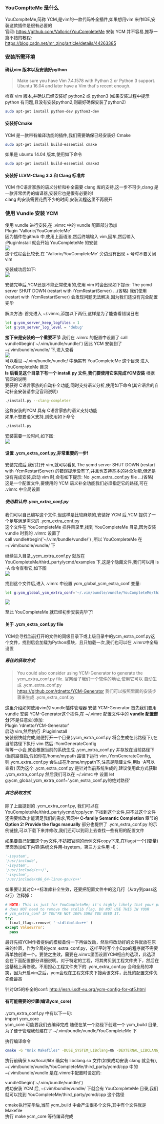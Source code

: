 ### YouComplteMe 是什么
YouComplteMe,简称 YCM,是vim的一款代码补全插件,如果想用vim 来作IDE,安装这款插件是很有必要的   
官网: https://github.com/Valloric/YouCompleteMe
安装 YCM 并不容易,推荐一篇不错的教程:  
https://blog.csdn.net/mr_zing/article/details/44263385  

### 安装所需环境
#### 确认vim 版本以及安装好python
> Make sure you have Vim 7.4.1578 with Python 2 or Python 3 support. Ubuntu 16.04 and later have a Vim that's recent enough.

检查 vim 版本,并确认已经安装好 python2 或 python3
(如果安装过程中提示 python 有问题,且没有安装python2,则最好确保安装了python2)  
  
```bash
sudo apt-get install python-dev python3-dev
```

#### 安装好Cmake  
YCM 是一款带有编译功能的插件,我们需要确保已经安装好 Cmake
```bash
sudo apt-get install build-essential cmake
```

如果是 ubuntu 14.04 版本,使用如下命令
```bash
sudo apt-get install build-essential cmake3
```

#### 安装好 LLVM-Clang 3.3 和 Clang 标准库
YCM 作C语言家族的语义分析和补全需要 clang 库的支持,这一步不可少,clang 是一款非常优秀的编译器,安装它也是很有必要的!   
clang 的安装需要花费不少的时间,安装流程这里不再展开  

### 使用 Vundle 安装 YCM
使用 vundle 进行安装,在 .vimrc 中的 vundle 配置部分添加  
Plugin 'Valloric/YouCompleteMe'  
因为插件在github 中,使用上面语法,然后终端输入 vim,回车,然后输入 :PluginInstall 
就会开始 YouCompleteMe 的安装   
![](img/YCM_Install.png)  
这个过程会比较长,在 'Valloric/YouCompleteMe' 旁边没有出现 + 号时不要关闭vim  

安装成功后如下:  
![](img/YCM_Install_success.png)  

安装完毕后,YCM还是不能正常使用的,使用 vim 时会出现如下提示:
The ycmd server SHUT DOWN (restart with :YcmRestartServer) ...(省略)
我们使用 (restart with :YcmRestartServer) 会发现问题无法解决,因为我们还没有完全配置完毕  

解决方法:
首先进入 ~/.vimrc,添加以下两行,这样是为了能查看错误日志
```bash
let g:ycm_server_keep_logfiles = 1
let g:ycm_server_log_level = 'debug'
```

**接下来是安装的一个重要环节**
我们在 .vimrc 的配置中设置了 call vundle#begin('~/.vim/bundle/vundle/')
因此 YCM 安装到了 ~/.vim/bundle/vundle/ 下,进入查看  
![](img/YCMPath.png)  
可以看见 ~/.vim/bundle/vundle/ 中确实有 YouCompleteMe 这个目录 
进入 YouCompleteMe 目录  
**ls 后看见这个目录下有一个 install.py 文件,我们要使用它来完成YCM安装**
根据官网的说明  
要获得 C语言家族的自动补全功能,同时支持语义分析,使用如下命令(其它语言的自动补全安装请参见官网说明)
```bash
./install.py --clang-completer
```
这样安装的YCM 具有 C语言家族的语义支持功能    
如果不想要语义支持,则使用如下命令  
```bash
./install.py
```

安装需要一段时间,如下图:  
![](img/C-family-Complete.png)

#### 设置 .ycm_extra_conf.py,非常重要的一步!
安装完成后,我们打开 vim,就可以看见 The ycmd server SHUT DOWN (restart with :YcmRestartServer) 的错误提示没有了,并且也支持基本的补全功能,但还是没有完成安装,启动 vim 时,会有如下提示:
No .ycm_extra_conf.py file ...(省略)  
这是一个配置文件,要使用的 YCM 语义补全功能我们必须指定它的路径,可在 .vimrc 中全局设置  

##### 使用默认的 .ycm_extra_conf.py
我们可以自己编写这个文件,但这样是比较麻烦的,安装好 YCM 后,YCM 提供了一个足够满足需求的 .ycm_extra_conf.py  
这个文件在 YouCompleteMe 插件目录里,找到 YouCompleteMe 目录,因为安装 vundle 时我的 .vimrc 设置了  
call vundle#begin('~/.vim/bundle/vundle/')  ,所以 YouCompleteMe 在 ~/.vim/bundle/vundle/ 下

继续进入目录,.ycm_extra_conf.py 就放在 YouCompleteMe/third_party/ycmd/examples 下,这是个隐藏文件,我们可以用 ls -A 命令查看它,如下图  
![](img/YCM_cpp_conf.png)

找到这个文件后,进入 .vimrc 中设置 ycm_global_ycm_extra_conf 变量:  
```bash
let g:ycm_global_ycm_extra_conf='~/.vim/bundle/vundle/YouCompleteMe/third_party/ycmd/examples/.ycm_extra_conf.py'
```

![](img/myYCMconf.png)  

至此 YouCompleteMe 就已经初步安装完毕了!

#### 关于 .ycm_extra_conf.py file
YCM会寻找当前打开的文件的同级目录下或上级目录中的ycm_extra_conf.py这个文件，找到后会加载为Python模块，且只加载一次,我们也可以在 .vimrc中全局设置  

##### 最佳的获取方式
> You could also consider using YCM-Generator to generate the ycm_extra_conf.py file.
官网给了我们一个软件的地址,使用它可以 自动生成 .ycm_extra_conf.py    
https://github.com/rdnetto/YCM-Generator 
我们可以按照里面的安装步骤来生成 .ycm_extra_conf.py  

这里介绍如何使用vim的 vundle插件管理器 安装 YCM-Generator 
首先我们要用vundle 安装 YCM-Generator这个插件,在 ~/.vimrc 配置文件中的 **vundle 配置部分**(不是任意处)添加:  
Plugin 'rdnetto/YCM-Generator'  
启动 vim,然后执行 :PluginInstall  
安装很快就完成,随便打开一个目录(.ycm_extra_conf.py 将会生成在此路径下),在当前路径下执行 vim 
然后 :YcmGenerateConfig  
稍等一小会,就会根据当前的系统生成 .ycm_extra_conf.py 并存放在当前路径下(当前路径指,假如你在/home/mypath 路径下运行 vim,:YcmGenerateConfig,则.ycm_extra_conf.py 会生成在/home/mypath下,注意是隐藏文件,用ls -A可以查看)
因为这个 .ycm_extra_conf.py 是针对当前系统生成的,建议使用此方式获取 .ycm_extra_conf.py
然后我们可以在 ~/.vimrc 中
设置
let g:ycm_global_ycm_extra_conf='.ycm_extra_conf.py的绝对路径'

#####  其它获取方式
除了上面提到的 .ycm_extra_conf.py, 我们可以在 YouCompleteMe/third_party/ycmd/cpp/ycm 下找到这个文件,只不过这个文件还需要修改才能满足我们的需求,官网中 **C-family Semantic Completion** 章节的 **Option 2: Provide the flags manually** 部分也提供了
.ycm_extra_conf.py 的示例链接,可以下载下来并修改,我们还可以到网上去查找一些有用的配置文件

如果要自己配置这个py文件,不妨把官网的示例文件copy下来,在flags(一个[]变量)里面添加如下内容(系统文件用-isyetem，第三方文件用 -I)：
```py
'-isystem',  
'/usr/include',  
'-isystem',  
'/usr/include/c++/',  
'-isystem',  
'/usr/include/x86_64-linux-gnu/c++' 
```
如果要让其对C++标准库补全生效，还要把配置文件中的这几行（从try到pass这4行）注释掉：
```python
# NOTE: This is just for YouCompleteMe; it's highly likely that your project  
# does NOT need to remove the stdlib flag. DO NOT USE THIS IN YOUR  
# ycm_extra_conf IF YOU'RE NOT 100% SURE YOU NEED IT.  
try:  
  final_flags.remove( '-stdlib=libc++' )  
except ValueError:  
  pass 
```

 最好先把YCM作者提供的模板备份一下再做改动，然后将改动好的文件就放在原来的位置，作为全局的ycm_extra_conf.py，这样平时写个小Cpp的程序就不需要再单独创建一个。要使之生效，需要在.vimrc里面设置YCM相应的选项，此选项会在下面配置部分详细说明。对于特定的工程，将其拷贝到工程文件夹下，然后在这基础上再修改。不用担心工程文件夹下的 .ycm_extra_conf.py 会和全局的冲突，因为开启vim之后，ycm会现在工程文件夹下搜索该文件，此处的配置文件优先级最高  

针对Qt5的补全的conf:  http://jesrui.sdf-eu.org/ycm-config-for-qt5.html
  


#### 有可能需要的步骤(编译ycm_core)  
.ycm_extra_conf.py 中有以下一句:  
import ycm_core  
ycm_core 可能要我们去编译完成
随便在某一个路径下创建一个 ycm_build 目录,为了便于管理我创建在了 ~/.vim/bundle/vundle/YouCompleteMe 下  

执行编译命令 
```bash
cmake -G "Unix Makefiles" -DUSE_SYSTEM_LIBclang=ON -DEXTERNAL_LIBCLANG_PATH=/usr/local/lib/libclang.so . ~/.vim/bundle/vundle/YouCompleteMe/third_party/ycmd/cpp
```

执行前确保 /usr/local/lib/ 确实有 libclang.so 文件(如果成功安装 clang 就会有),  
~/.vim/bundle/vundle/YouCompleteMe/third_party/ycmd/cpp 中的  
~/.vim/bundle/vundle 是在.vimrc中配置时设定的:  

vundle#begin('~/.vim/bundle/vundle/')  
成功安装 YCM 后, ~/.vim/bundle/vundle/ 下就会有 YouCompleteMe 目录,我们就可以找到 YouCompleteMe/third_party/ycmd/cpp  这个路径

cmake执行完毕后,当前 ycm_build 中会产生很多个文件,其中有个文件就是 Makefile  
执行  make ycm_core   等待编译完成

